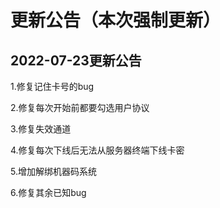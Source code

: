 # 更新公告（本次强制更新）
## 2022-07-23更新公告
1.修复记住卡号的bug

2.修复每次开始前都要勾选用户协议

3.修复失效通道

4.修复每次下线后无法从服务器终端下线卡密

5.增加解绑机器码系统

6.修复其余已知bug
